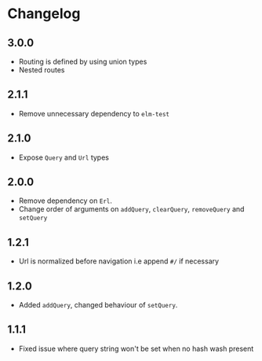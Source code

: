 # Changelog

## 3.0.0

- Routing is defined by using union types
- Nested routes

## 2.1.1

- Remove unnecessary dependency to `elm-test`

## 2.1.0

- Expose `Query` and `Url` types

## 2.0.0

- Remove dependency on `Erl`.
- Change order of arguments on `addQuery`, `clearQuery`, `removeQuery` and `setQuery`

## 1.2.1

- Url is normalized before navigation i.e append `#/` if necessary

## 1.2.0 

- Added `addQuery`, changed behaviour of `setQuery`.

## 1.1.1

- Fixed issue where query string won't be set when no hash wash present

